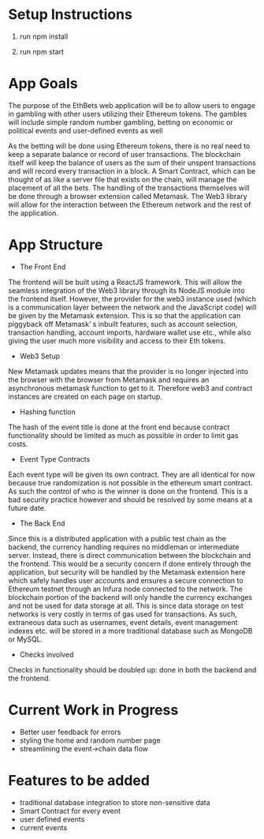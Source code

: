 # Setup Instructions

1. run npm install

2. run npm start

# App Goals

The purpose of the EthBets web application will be to allow users to engage in gambling with other users utilizing their Ethereum tokens. The gambles will include simple random number gambling, betting on economic or political events and user-defined events as well

As the betting will be done using Ethereum tokens, there is no real need to keep a separate balance or record of user transactions. The blockchain itself will keep the balance of users as the sum of their unspent transactions and will record every transaction in a block. A Smart Contract, which can be thought of as like a server file that exists on the chain, will manage the placement of all the bets. The handling of the transactions themselves will be done through a browser extension called Metamask. The Web3 library will allow for the interaction between the Ethereum network and the rest of the application.

# App Structure

- The Front End

The frontend will be built using a ReactJS framework. This will allow the seamless integration of the Web3 library through its NodeJS module into the frontend itself. However, the provider for the web3 instance used (which is a communication layer between the network and the JavaScript code) will be given by the Metamask extension. This is so that the application can piggyback off Metamask’ s inbuilt features, such as account selection, transaction handling, account imports, hardware wallet use etc., while also giving the user much more visibility and access to their Eth tokens.

* Web3 Setup

New Metamask updates means that the provider is no longer injected into the browser with the browser from Metamask and requires an asynchronous metamask function to get to it. Therefore web3 and contract instances are created on each page on startup. 

* Hashing function

The hash of the event title is done at the front end because contract functionality should be limited as much as possible in order to limit gas costs.

* Event Type Contracts

Each event type will be given its own contract. They are all identical for now because true randomization is not possible in the ethereum smart contract. As such the control of who is the winner is done on the frontend. This is a bad security practice however and should be resolved by some means at a future date. 

- The Back End

Since this is a distributed application with a public test chain as the backend, the currency handling requires no middleman or intermediate server. Instead, there is direct communication between the blockchain and the frontend. This would be a security concern if done entirely through the application, but security will be handled by the Metamask extension here which safely handles user accounts and ensures a secure connection to Ethereum testnet through an Infura node connected to the network. The blockchain portion of the backend will only handle the currency exchanges and not be used for data storage at all. This is since data storage on test networks is very costly in terms of gas used for transactions. As such, extraneous data such as usernames, event details, event management indexes etc. will be stored in a more traditional database such as MongoDB or MySQL.

- Checks involved

Checks in functionality should be doubled up: done in both the backend and the frontend. 

# Current Work in Progress

- Better user feedback for errors
- styling the home and random number page
- streamlining the event->chain data flow

# Features to be added

- traditional database integration to store non-sensitive data
- Smart Contract for every event
- user defined events
- current events
